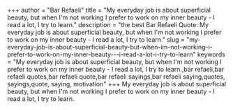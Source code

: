 +++
author = "Bar Refaeli"
title = "My everyday job is about superficial beauty, but when I'm not working I prefer to work on my inner beauty - I read a lot, I try to learn."
description = "the best Bar Refaeli Quote: My everyday job is about superficial beauty, but when I'm not working I prefer to work on my inner beauty - I read a lot, I try to learn."
slug = "my-everyday-job-is-about-superficial-beauty-but-when-im-not-working-i-prefer-to-work-on-my-inner-beauty---i-read-a-lot-i-try-to-learn"
keywords = "My everyday job is about superficial beauty, but when I'm not working I prefer to work on my inner beauty - I read a lot, I try to learn.,bar refaeli,bar refaeli quotes,bar refaeli quote,bar refaeli sayings,bar refaeli saying,quotes, sayings,quote, saying, motivation"
+++
My everyday job is about superficial beauty, but when I'm not working I prefer to work on my inner beauty - I read a lot, I try to learn.
